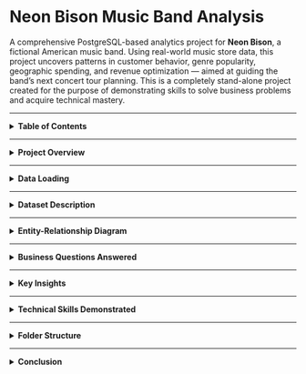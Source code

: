 # Neon Bison Music Band Analysis

A comprehensive PostgreSQL-based analytics project for **Neon Bison**, a fictional American music band. Using real-world music store data, this project uncovers patterns in customer behavior, genre popularity, geographic spending, and revenue optimization — aimed at guiding the band’s next concert tour planning. This is a completely stand-alone project created for the purpose of demonstrating skills to solve business problems and acquire technical mastery.

---

<details>
<summary><strong>Table of Contents</strong></summary>

- [Project Overview](#project-overview)  
- [Data Loading](#data-loading)  
- [Dataset Description](#dataset-description)  
- [Entity-Relationship Diagram](#entity-relationship-diagram)  
- [Business Questions Answered](#business-questions-answered)  
- [Key Insights](#key-insights)  
- [Technical Skills Demonstrated](#technical-skills-demonstrated)  
- [Folder Structure](#folder-structure)  
- [Conclusion](#conclusion)  

</details>

---

<a id="project-overview"></a>
<details>
<summary><strong>Project Overview</strong></summary>

This project simulates a business intelligence case for a band preparing to scale up its operations globally. Using SQL queries in PostgreSQL, we analyze historical digital music store data to derive insights across dimensions like customer behavior, sales geography, media preferences, genre trends, and revenue contributions by artists.

The findings can inform setlist decisions, marketing geography, pricing strategies, and tour planning. To make informed decisions, they are analyzing past music store data to uncover:

- Who their top customers are  
- Which cities or countries have the highest engagement  
- Which genres and artists are most popular  
- What revenue patterns exist across markets and media  

All queries are written in PostgreSQL.

</details>

---

<a id="data-loading"></a>
<details>
<summary><strong>Data Loading</strong></summary>

This section demonstrates how the dataset was imported and loaded to PostgreSQL database locally before our analysis. First a database was created and then we used automation for uploading the `.CSV` files using `Python` on the `Jupyter Notebook`. We used the `SQLAlchemy` library to import the functions to have the files path and do the task for us.  

You can preview the automation steps in action here:  
🎥 **[Watch the video on YouTube](https://youtu.be/SzcM7h5wIxY?si=QEMQKyq-n09Kvpln)** _(right-click or Ctrl+Click to open in a new tab)_

[![Watch the video](https://img.youtube.com/vi/SzcM7h5wIxY/0.jpg)](https://youtu.be/SzcM7h5wIxY?si=QEMQKyq-n09Kvpln)

---

Additionally, a local copy of the video is included in the repository:

<video width="100%" height="400" controls>
  <source src="validation/data_loading.mp4" type="video/mp4">
  Your browser does not support the video tag.
</video>

</details>


---

<a id="dataset-description"></a>
<details>
<summary><strong>Dataset Description</strong></summary>

The dataset resembles a digital music store with the following key tables:

| Table                   | Description                                                  |
|-------------------------|--------------------------------------------------------------|
| `customer`              | Customer info, country, contact details, and rep IDs         |
| `invoice`               | Purchase transactions, billing countries, totals             |
| `invoice_line`          | Individual line items in each invoice (track, price, qty)    |
| `track`                 | Metadata of tracks: album, genre, composer, duration         |
| `album`                 | Albums and their corresponding artists                       |
| `artist`                | Artist names                                                 |
| `genre`                 | Genres (e.g., Rock, Jazz, Pop)                               |
| `media_type`            | Format of music (MP3, AAC, etc.)                             |
| `employee`              | Store employees, reps, and hierarchy                         |
| `playlist`, `playlist_track` | Playlist metadata and track mapping               |

> Key CSV files ( Available in `data/` folder):  
> `customer.csv`, `invoice.csv`, `invoice_line.csv`, `track.csv`, `album.csv`, `artist.csv`, `genre.csv`,  
> `media_type.csv`, `employee.csv`, `playlist.csv`, `playlist_track.csv`

</details>

---

<a id="entity-relationship-diagram"></a>
<details>
<summary><strong>Entity-Relationship Diagram</strong></summary>

Below is the database schema showcasing relationships between all tables:

![Schema Diagram](schema_diagram.png)

</details>

---

<a id="business-questions-answered"></a>
<details>
<summary><strong>Business Questions Answered</strong></summary>

### Genre & Track Trends  
<details>
<summary><strong>Genre with Highest Revenues</strong></summary>

![Genre with Highest Revenues](outputs/Q1.jpg)

</details>

<details>
<summary><strong>Genre with Low Volume but High Revenue</strong></summary>

![Genre with Low Volume but High Revenue](outputs/Q2.jpg)

</details>

<details>
<summary><strong>Tracks Purchased Most Number of Times</strong></summary>

![Tracks Purchased Most Number of Times](outputs/Q3.jpg)

</details>

<details>
<summary><strong>Songs longer than Average Song Length</strong></summary>

![Songs longer than Average Song Length](outputs/Q4.jpg)

</details>

<details>
<summary><strong>All Rock Music Listeners Data</strong></summary>

![All Rock Music Listeners Data](outputs/Q5.jpg)

</details>

### Artist & Album Performance  
<details>
<summary><strong>Albums with Highest Revenue Per Track</strong></summary>

![Albums with Highest Revenue Per Track](outputs/Q6.jpg)

</details>

<details>
<summary><strong>Artists With Highest Revenue</strong></summary>

![Artists With Highest Revenue](outputs/Q7.jpg)

</details>

<details>
<summary><strong>Top 10 Rock artists by song numbers</strong></summary>

![Top 10 Rock artists by song numbers](outputs/Q8.jpg)

</details>

<details>
<summary><strong>Artists with Most Number of Appearences in Invoices</strong></summary>

![Artists with Most Number of Appearences in Invoices](outputs/Q9.jpg)

</details>

<details>
<summary><strong>Customer Spending on Each Artist</strong></summary>

![Customer Spending on Each Artist](outputs/Q10.jpg)

</details>

### Customer Insights & Segmentation  
<details>
<summary><strong>Highest Spending Customer of All Time</strong></summary>

![Highest Spending Customers Across All Time](outputs/Q11.jpg)

</details>

<details>
<summary><strong>Customers with Single or Multiple Purchases</strong></summary>

![Customers with Single or Multiple Purchases](outputs/Q13.jpg)

</details>

<details>
<summary><strong>Top Spenders From Each Country</strong></summary>

![Top Spenders From Each Country](outputs/Q13.jpg)

</details>

### Geographic Market Analysis  
<details>
<summary><strong>Country Wise Top Spenders on Music</strong></summary>

![Country Wise Top Spenders on Music](outputs/Q14.jpg)

</details>

<details>
<summary><strong>Country Wise Most Popular Genre</strong></summary>

![Country Wise Most Popular Genre](outputs/Q16.jpg)

</details>

<details>
<summary><strong>Country With Most Invoices</strong></summary>

![Country With Most Invoices](outputs/Q17.jpg)

</details>

<details>
<summary><strong>Country Wise Average Revenue</strong></summary>

![Country Wise Average Revenue](outputs/Q18.jpg)

</details>

<details>
<summary><strong>City With The Best Customers</strong></summary>

![City With The Best Customers](outputs/Q19.jpg)

</details>

### Financial Insights  
<details>
<summary><strong>Top 3 Values of Invoice</strong></summary>

![Top 3 Values of Invoice](outputs/Q20.jpg)

</details>

### Operational Utilities  
<details>
<summary><strong>Senior Most Employee in the band</strong></summary>

![Senior Most Employee in the band](outputs/Q21.jpg)

</details>

</details>


---

<a id="key-insights"></a>
<details>
<summary><strong>Key Insights</strong></summary>

- Rock dominates in most English-speaking countries; Latin is big in Brazil.  
- The USA leads in both revenue and invoice volume, followed by Canada and Brazil.  
- Luís Gonçalves is the highest-spending customer at over \$49.  
- Queen and Led Zeppelin top the charts in artist revenue.  
- Cities like São Paulo and Edmonton have high average customer spend.  
- Some albums earn significantly more per track than others, showing commercial efficiency.

</details>

---

<a id="technical-skills-demonstrated"></a>
<details>
<summary><strong>Technical Skills Demonstrated</strong></summary>

- Multi-table joins using `INNER JOIN`, `LEFT JOIN`  
- Aggregation and grouping (`GROUP BY`, `HAVING`)  
- Use of window functions (`ROW_NUMBER`, `RANK`)  
- Use of Common Table Expressions (CTEs) for modular, readable queries  
- Analytical techniques like segmentation, ranking, and trend analysis  
- Formatting outputs for clarity using rounding and sorting  

</details>

---

<a id="folder-structure"></a>
<details>
<summary><strong>Folder Structure</strong></summary>

```bash
Neon-Bison-Music-Band-Analysis/
├── data/                  # Raw CSV files
├── queries/               # SQL scripts per business question
├── validation/            # Data loading video
│   └── data_loading.mp4
├── visuals/               # Charts, plots, diagrams
├── outputs/               # Query result CSVs/Markdowns
├── schema_diagram.png     # ER diagram
└── README.md              # This file
```
</details>

---

<a id="conclusion"></a>

<details> <summary><strong>Conclusion</strong></summary>
This project showcases how relational database analysis can drive actionable music industry strategies. By analyzing purchase patterns, customer geography, genre preferences, and artist performance, bands like Neon Bison can make data-driven decisions for touring, pricing, and promotion.

</details> 
